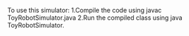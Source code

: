 To use this simulator:
1.Compile the code using javac ToyRobotSimulator.java
2.Run the compiled class using java ToyRobotSimulator.

